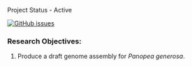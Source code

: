 Project Status - Active

[![GitHub issues](https://img.shields.io/github/issues/RobertsLab/project-geoduck-genome.svg)](https://github.com/RobertsLab/project-geoduck-genome/issues)


### Research Objectives:   
1) Produce a draft genome assembly for _Panopea generosa_. 
